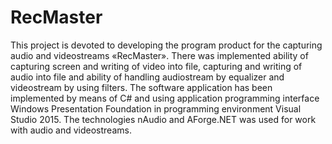 # RecMaster
This project is devoted to developing the program product for the capturing audio and videostreams «RecMaster». 
There was implemented ability of capturing screen and writing of video into file, capturing and writing of audio into file and ability of handling audiostream by equalizer and videostream by using filters.
The software application has been implemented by means of C# and using application programming interface Windows Presentation Foundation in programming environment Visual Studio 2015. The technologies nAudio and AForge.NET was used for work with audio and videostreams. 

